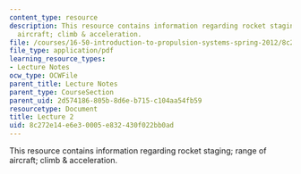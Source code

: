 ```yaml
---
content_type: resource
description: This resource contains information regarding rocket staging; range of
  aircraft; climb & acceleration.
file: /courses/16-50-introduction-to-propulsion-systems-spring-2012/8c272e14e6e30005e832430f022bb0ad_MIT16_50S12_lec2.pdf
file_type: application/pdf
learning_resource_types:
- Lecture Notes
ocw_type: OCWFile
parent_title: Lecture Notes
parent_type: CourseSection
parent_uid: 2d574186-805b-8d6e-b715-c104aa54fb59
resourcetype: Document
title: Lecture 2
uid: 8c272e14-e6e3-0005-e832-430f022bb0ad
---
```

This resource contains information regarding rocket staging; range of aircraft; climb & acceleration.

